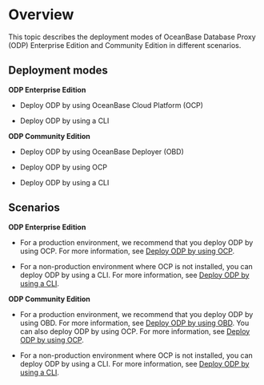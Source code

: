 # Overview

This topic describes the deployment modes of OceanBase Database Proxy (ODP) Enterprise Edition and Community Edition in different scenarios.

## Deployment modes

**ODP Enterprise Edition**

* Deploy ODP by using OceanBase Cloud Platform (OCP)

* Deploy ODP by using a CLI

**ODP Community Edition**

* Deploy ODP by using OceanBase Deployer (OBD)

* Deploy ODP by using OCP

* Deploy ODP by using a CLI

## Scenarios

**ODP Enterprise Edition**

* For a production environment, we recommend that you deploy ODP by using OCP. For more information, see [Deploy ODP by using OCP](80.install-by-ocp.md).

* For a non-production environment where OCP is not installed, you can deploy ODP by using a CLI. For more information, see [Deploy ODP by using a CLI](100.install-odp.md).

**ODP Community Edition**

* For a production environment, we recommend that you deploy ODP by using OBD. For more information, see [Deploy ODP by using OBD](50.install-by-obd.md). You can also deploy ODP by using OCP. For more information, see [Deploy ODP by using OCP](80.install-by-ocp.md).

* For a non-production environment where OCP is not installed, you can deploy ODP by using a CLI. For more information, see [Deploy ODP by using a CLI](100.install-odp.md).
